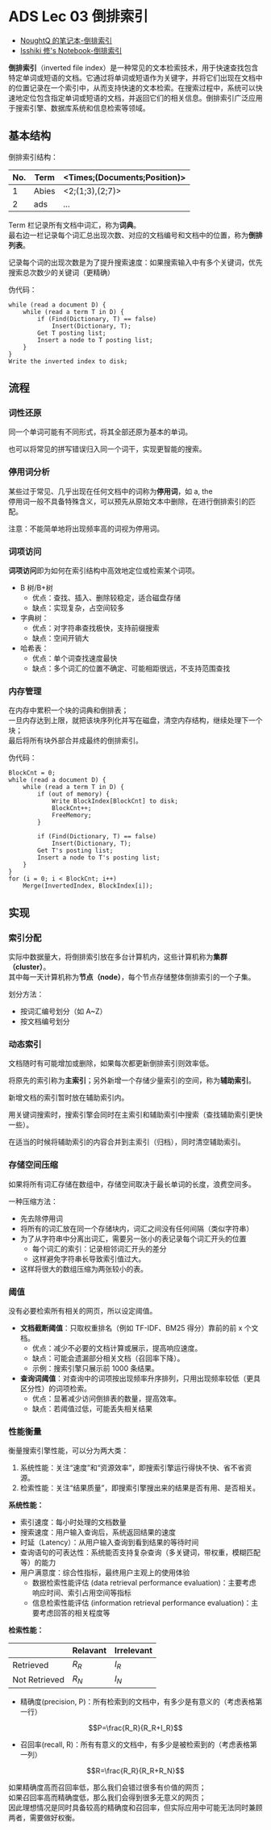 # ADS Lec 03 倒排索引

- [NoughtQ 的笔记本-倒排索引](https://note.noughtq.top/algorithms/ads/3)
- [Isshiki 修's Notebook-倒排索引](https://note.isshikih.top/cour_note/D2CX_AdvancedDataStructure/Lec03/)

**倒排索引**（inverted file index）是一种常见的文本检索技术，用于快速查找包含特定单词或短语的文档。它通过将单词或短语作为关键字，并将它们出现在文档中的位置记录在一个索引中，从而支持快速的文本检索。在搜索过程中，系统可以快速地定位包含指定单词或短语的文档，并返回它们的相关信息。倒排索引广泛应用于搜索引擎、数据库系统和信息检索等领域。

## 基本结构

倒排索引结构：

| No. | Term  | <Times;(Documents;Position)> |
| --- | ----- | ---------------------------- |
| 1   | Abies | <2;(1;3),(2;7)>              |
| 2   | ads   | ...                          |

Term 栏记录所有文档中词汇，称为**词典**。  
最右边一栏记录每个词汇总出现次数、对应的文档编号和文档中的位置，称为**倒排列表**。

记录每个词的出现次数是为了提升搜索速度：如果搜索输入中有多个关键词，优先搜索总次数少的关键词（更精确）

伪代码：

```
while (read a document D) {
    while (read a term T in D) {
        if (Find(Dictionary, T) == false)
            Insert(Dictionary, T);
        Get T posting list;
        Insert a node to T posting list;
    }
}
Write the inverted index to disk;
```

## 流程

### 词性还原

同一个单词可能有不同形式，将其全部还原为基本的单词。

也可以将常见的拼写错误归入同一个词干，实现更智能的搜索。

### 停用词分析

某些过于常见、几乎出现在任何文档中的词称为**停用词**，如 a, the  
停用词一般不具备特殊含义，可以预先从原始文本中删除，在进行倒排索引的匹配。

注意：不能简单地将出现频率高的词视为停用词。

### 词项访问

**词项访问**即为如何在索引结构中高效地定位或检索某个词项。

- B 树/B+树
  - 优点：查找、插入、删除较稳定，适合磁盘存储
  - 缺点：实现复杂，占空间较多
- 字典树：
  - 优点：对字符串查找极快，支持前缀搜索
  - 缺点：空间开销大
- 哈希表：
  - 优点：单个词查找速度最快
  - 缺点：多个词汇的位置不确定、可能相距很远，不支持范围查找

### 内存管理

在内存中累积一个块的词典和倒排表；  
一旦内存达到上限，就把该块序列化并写在磁盘，清空内存结构，继续处理下一个块；  
最后将所有块外部合并成最终的倒排索引。

伪代码：

```
BlockCnt = 0;
while (read a document D) {
    while (read a term T in D) {
        if (out of memory) {
            Write BlockIndex[BlockCnt] to disk;
            BlockCnt++;
            FreeMemory;
        }

        if (Find(Dictionary, T) == false)
            Insert(Dictionary, T);
        Get T's posting list;
        Insert a node to T's posting list;
    }
}
for (i = 0; i < BlockCnt; i++)
    Merge(InvertedIndex, BlockIndex[i]);
```

## 实现

### 索引分配

实际中数据量大，将倒排索引放在多台计算机内，这些计算机称为**集群（cluster）**。  
其中每一天计算机称为**节点（node）**，每个节点存储整体倒排索引的一个子集。

划分方法：

- 按词汇编号划分（如 A~Z）
- 按文档编号划分

### 动态索引

文档随时有可能增加或删除，如果每次都更新倒排索引则效率低。

将原先的索引称为**主索引**；另外新增一个存储少量索引的空间，称为**辅助索引**。

新增文档的索引暂时放在辅助索引内。

用关键词搜索时，搜索引擎会同时在主索引和辅助索引中搜索（查找辅助索引更快一些）。

在适当的时候将辅助索引的内容合并到主索引（归档），同时清空辅助索引。

### 存储空间压缩

如果将所有词汇存储在数组中，存储空间取决于最长单词的长度，浪费空间多。

一种压缩方法：

- 先去除停用词
- 将所有的词汇放在同一个存储块内，词汇之间没有任何间隔（类似字符串）
- 为了从字符串中分离出词汇，需要另一张小的表记录每个词汇开头的位置
  - 每个词汇的索引：记录相邻词汇开头的差分
  - 这样避免字符串长导致索引值过大。
- 这样将很大的数组压缩为两张较小的表。

### 阈值

没有必要检索所有相关的网页，所以设定阈值。

- **文档截断阈值**：只取权重排名（例如 TF-IDF、BM25 得分）靠前的前 x 个文档。
  - 优点：减少不必要的文档计算或展示，提高响应速度。
  - 缺点：可能会遗漏部分相关文档（召回率下降）。
  - 示例：搜索引擎只展示前 1000 条结果。
- **查询词阈值**：对查询中的词项按出现频率升序排列，只用出现频率较低（更具区分性）的词项检索。
  - 优点：显著减少访问倒排表的数量，提高效率。
  - 缺点：若阈值过低，可能丢失相关结果

### 性能衡量

衡量搜索引擎性能，可以分为两大类：

1. 系统性能：关注“速度”和“资源效率”，即搜索引擎运行得快不快、省不省资源。
2. 检索性能：关注“结果质量”，即搜索引擎搜出来的结果是否有用、是否相关。

**系统性能：**

- 索引速度：每小时处理的文档数量
- 搜索速度：用户输入查询后，系统返回结果的速度
- 时延（Latency）：从用户输入查询到看到结果的等待时间
- 查询语句的可表达性：系统能否支持复杂查询（多关键词，带权重，模糊匹配等）的能力
- 用户满意度：综合性指标，最终用户主观上的使用体验
  - 数据检索性能评估 (data retrieval performance evaluation)：主要考虑响应时间、索引占用空间等指标
  - 信息检索性能评估 (information retrieval performance evaluation)：主要考虑回答的相关程度等

**检索性能：**

|               | Relavant | Irrelevant |
| ------------- | -------- | ---------- |
| Retrieved     | $R_R$    | $I_R$      |
| Not Retrieved | $R_N$    | $I_N$      |

- 精确度(precision, P)：所有检索到的文档中，有多少是有意义的（考虑表格第一行）

$$P=\frac{R_R}{R_R+I_R}$$

- 召回率(recall, R)：所有有意义的文档中，有多少是被检索到的（考虑表格第一列）

$$R=\frac{R_R}{R_R+R_N}$$

如果精确度高而召回率低，那么我们会错过很多有价值的网页；  
如果召回率高而精确度低，那么我们会得到很多无意义的网页；  
因此理想情况是同时具备较高的精确度和召回率，但实际应用中可能无法同时兼顾两者，需要做好权衡。
